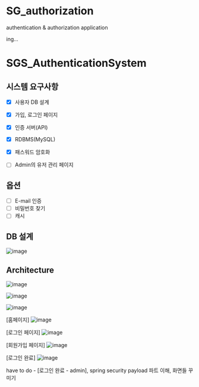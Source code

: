 # SG_authorization
authentication &amp; authorization application

ing...

# SGS_AuthenticationSystem


## 시스템 요구사항

- [x]  사용자 DB 설계
- [x]  가입, 로그인 페이지
- [x]  인증 서버(API)
- [x]  RDBMS(MySQL)
- [x]  패스워드 암호화
- [ ]  Admin의 유저 관리 페이지


## 옵션

- [ ]  E-mail 인증
- [ ]  비밀번호 찾기
- [ ]  캐시

## DB 설계
![image](https://user-images.githubusercontent.com/68458245/146940151-d68c5eb3-8fa8-4e10-8b9b-e762da3bebcc.png)

## Architecture
![image](https://user-images.githubusercontent.com/68458245/146940208-491f631b-a58d-4220-a629-0fddbb990ea5.png)

![image](https://user-images.githubusercontent.com/68458245/146940297-82bf24d8-e22d-46e7-8e30-48d9ee249a4f.png)

![image](https://user-images.githubusercontent.com/68458245/146940336-880d212d-414a-4fe5-a7f8-9b5cfef2730c.png)

[홈페이지]
![image](https://user-images.githubusercontent.com/68458245/146739825-c1087342-c2c7-47b9-ae19-4cd55b097470.png)

[로그인 페이지]
![image](https://user-images.githubusercontent.com/68458245/146740185-24060252-ef33-44d5-890f-c412bbd9ddd4.png)

[회원가입 페이지]
![image](https://user-images.githubusercontent.com/68458245/146740300-6f1a7385-6178-41e8-b459-77ea467cbf20.png)

[로그인 완료]
![image](https://user-images.githubusercontent.com/68458245/146740528-1cbe2d7a-f99f-401a-89da-505c2bc38874.png)

have to do - [로그인 완료 - admin], spring security payload 파트 이해, 화면들 꾸미기 
